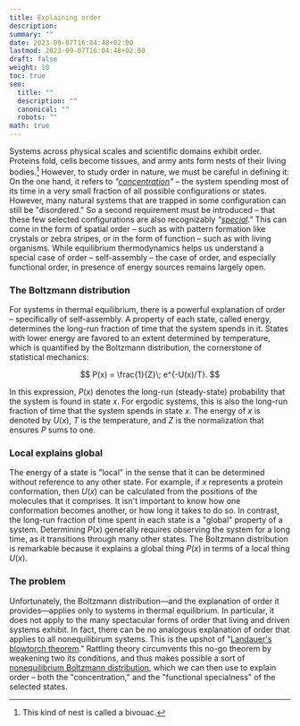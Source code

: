 ```yaml
---
title: Explaining order
description: 
summary: ""
date: 2023-09-07T16:04:48+02:00
lastmod: 2023-09-07T16:04:48+02:00
draft: false
weight: 10
toc: true
seo:
  title: ""
  description: ""
  canonical: ""
  robots: ""
math: true
---
```

Systems across physical scales and scientific domains exhibit order. Proteins fold, cells become tissues, and army ants form nests of their living bodies.[^1] However, to study order in nature, we must be careful in defining it: On the one hand, it refers to *"[concentration](/core-questions/#strength-of-rattling-fine-tuning)"* – the system spending most of its time in a very small fraction of all possible configurations or states. However, many natural systems that are trapped in some configuration can still be "disordered." So a second requirement must be introduced – that these few selected configurations are also recognizably *"[special](/core-questions/#environmental-information-encoding)."* This can come in the form of spatial order – such as with pattern formation like crystals or zebra stripes, or in the form of function – such as with living organisms. While equilibrium thermodynamics helps us understand a special case of order – self-assembly – the case of order, and especially functional order, in presence of energy sources remains largely open. 

### The Boltzmann distribution

For systems in thermal equilibrium, there is a powerful explanation of order – specifically of self-assembly. A property of each state, called energy, determines the long-run fraction of time that the system spends in it. States with lower energy are favored to an extent determined by temperature, which is quantified by the Boltzmann distribution, the cornerstone of statistical mechanics:

$$ P(x) = \frac{1}{Z}\; e^{-U(x)/T}. $$

In this expression, $P(x)$ denotes the long-run (steady-state) probability that the system is found in state $x$. For ergodic systems, this is also the long-run fraction of time that the system spends in state $x$. The energy of $x$ is denoted by $U(x)$, $T$ is the temperature, and $Z$ is the normalization that ensures $P$ sums to one.

### Local explains global

The energy of a state is "local" in the sense that it can be determined without reference to any other state. For example, if $x$ represents a protein conformation, then $U(x)$ can be calculated from the positions of the molecules that it comprises. It isn't important to know how one conformation becomes another, or how long it takes to do so. In contrast, the long-run fraction of time spent in each state is a "global" property of a system. Determining $P(x)$ generally requires observing the system for a long time, as it transitions through many other states. The Boltzmann distribution is remarkable because it explains a global thing $P(x)$ in terms of a local thing $U(x)$.

### The problem

Unfortunately, the Boltzmann distribution—and the explanation of order it provides—applies only to systems in thermal equilibrium. In particular, it does not apply to the many spectacular forms of order that living and driven systems exhibit. In fact, there can be no analogous explanation of order that applies to all nonequilibirum systems. This is the upshot of "[Landauer's blowtorch theorem](/docs/background/landauers-blowtorch)." Rattling theory circumvents this no-go theorem by weakening two its conditions, and thus makes possible a sort of [nonequilibrium Boltzmann distribution](/docs/background/nonequilibrium-boltzmann-distribution/), which we can then use to explain order – both the "concentration," and the "functional specialness" of the selected states.



[^1]: This kind of nest is called a bivouac.
[^2]: We mean the long-run fraction of time spent in a state. Implicit in our discussion is the assumption that the system reaches a steady or stationary state.
